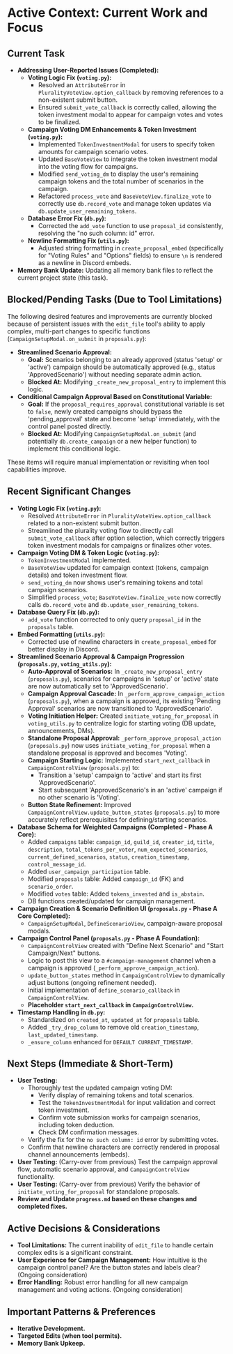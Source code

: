 # Active Context: Current Work and Focus

## Current Task

*   **Addressing User-Reported Issues (Completed):**
    *   **Voting Logic Fix (`voting.py`):**
        *   Resolved an `AttributeError` in `PluralityVoteView.option_callback` by removing references to a non-existent submit button.
        *   Ensured `submit_vote_callback` is correctly called, allowing the token investment modal to appear for campaign votes and votes to be finalized.
    *   **Campaign Voting DM Enhancements & Token Investment (`voting.py`):**
        *   Implemented `TokenInvestmentModal` for users to specify token amounts for campaign scenario votes.
        *   Updated `BaseVoteView` to integrate the token investment modal into the voting flow for campaigns.
        *   Modified `send_voting_dm` to display the user's remaining campaign tokens and the total number of scenarios in the campaign.
        *   Refactored `process_vote` and `BaseVoteView.finalize_vote` to correctly use `db.record_vote` and manage token updates via `db.update_user_remaining_tokens`.
    *   **Database Error Fix (`db.py`):**
        *   Corrected the `add_vote` function to use `proposal_id` consistently, resolving the "no such column: id" error.
    *   **Newline Formatting Fix (`utils.py`):**
        *   Adjusted string formatting in `create_proposal_embed` (specifically for "Voting Rules" and "Options" fields) to ensure `\n` is rendered as a newline in Discord embeds.
*   **Memory Bank Update:** Updating all memory bank files to reflect the current project state (this task).

## Blocked/Pending Tasks (Due to Tool Limitations)

The following desired features and improvements are currently blocked because of persistent issues with the `edit_file` tool's ability to apply complex, multi-part changes to specific functions (`CampaignSetupModal.on_submit` in `proposals.py`):

*   **Streamlined Scenario Approval:**
    *   **Goal:** Scenarios belonging to an already approved (status 'setup' or 'active') campaign should be automatically approved (e.g., status 'ApprovedScenario') without needing separate admin action.
    *   **Blocked At:** Modifying `_create_new_proposal_entry` to implement this logic.
*   **Conditional Campaign Approval Based on Constitutional Variable:**
    *   **Goal:** If the `proposal_requires_approval` constitutional variable is set to `false`, newly created campaigns should bypass the 'pending_approval' state and become 'setup' immediately, with the control panel posted directly.
    *   **Blocked At:** Modifying `CampaignSetupModal.on_submit` (and potentially `db.create_campaign` or a new helper function) to implement this conditional logic.

These items will require manual implementation or revisiting when tool capabilities improve.

## Recent Significant Changes

*   **Voting Logic Fix (`voting.py`):**
    *   Resolved `AttributeError` in `PluralityVoteView.option_callback` related to a non-existent submit button.
    *   Streamlined the plurality voting flow to directly call `submit_vote_callback` after option selection, which correctly triggers token investment modals for campaigns or finalizes other votes.
*   **Campaign Voting DM & Token Logic (`voting.py`):**
    *   `TokenInvestmentModal` implemented.
    *   `BaseVoteView` updated for campaign context (tokens, campaign details) and token investment flow.
    *   `send_voting_dm` now shows user's remaining tokens and total campaign scenarios.
    *   Simplified `process_vote`; `BaseVoteView.finalize_vote` now correctly calls `db.record_vote` and `db.update_user_remaining_tokens`.
*   **Database Query Fix (`db.py`):**
    *   `add_vote` function corrected to only query `proposal_id` in the `proposals` table.
*   **Embed Formatting (`utils.py`):**
    *   Corrected use of newline characters in `create_proposal_embed` for better display in Discord.
*   **Streamlined Scenario Approval & Campaign Progression (`proposals.py`, `voting_utils.py`):**
    *   **Auto-Approval of Scenarios:** In `_create_new_proposal_entry` (`proposals.py`), scenarios for campaigns in 'setup' or 'active' state are now automatically set to 'ApprovedScenario'.
    *   **Campaign Approval Cascade:** In `_perform_approve_campaign_action` (`proposals.py`), when a campaign is approved, its existing 'Pending Approval' scenarios are now transitioned to 'ApprovedScenario'.
    *   **Voting Initiation Helper:** Created `initiate_voting_for_proposal` in `voting_utils.py` to centralize logic for starting voting (DB update, announcements, DMs).
    *   **Standalone Proposal Approval:** `_perform_approve_proposal_action` (`proposals.py`) now uses `initiate_voting_for_proposal` when a standalone proposal is approved and becomes 'Voting'.
    *   **Campaign Starting Logic:** Implemented `start_next_callback` in `CampaignControlView` (`proposals.py`) to:
        *   Transition a 'setup' campaign to 'active' and start its first 'ApprovedScenario'.
        *   Start subsequent 'ApprovedScenario's in an 'active' campaign if no other scenario is 'Voting'.
    *   **Button State Refinement:** Improved `CampaignControlView.update_button_states` (`proposals.py`) to more accurately reflect prerequisites for defining/starting scenarios.
*   **Database Schema for Weighted Campaigns (Completed - Phase A Core):**
    *   Added `campaigns` table: `campaign_id`, `guild_id`, `creator_id`, `title`, `description`, `total_tokens_per_voter`, `num_expected_scenarios`, `current_defined_scenarios`, `status`, `creation_timestamp`, `control_message_id`.
    *   Added `user_campaign_participation` table.
    *   Modified `proposals` table: Added `campaign_id` (FK) and `scenario_order`.
    *   Modified `votes` table: Added `tokens_invested` and `is_abstain`.
    *   DB functions created/updated for campaign management.
*   **Campaign Creation & Scenario Definition UI (`proposals.py` - Phase A Core Completed):**
    *   `CampaignSetupModal`, `DefineScenarioView`, campaign-aware proposal modals.
*   **Campaign Control Panel (`proposals.py` - Phase A Foundation):**
    *   `CampaignControlView` created with "Define Next Scenario" and "Start Campaign/Next" buttons.
    *   Logic to post this view to a `#campaign-management` channel when a campaign is approved (`_perform_approve_campaign_action`).
    *   `update_button_states` method in `CampaignControlView` to dynamically adjust buttons (ongoing refinement needed).
    *   Initial implementation of `define_scenario_callback` in `CampaignControlView`.
    *   **Placeholder `start_next_callback` in `CampaignControlView`.**
*   **Timestamp Handling in `db.py`:**
    *   Standardized on `created_at`, `updated_at` for `proposals` table.
    *   Added `_try_drop_column` to remove old `creation_timestamp`, `last_updated_timestamp`.
    *   `_ensure_column` enhanced for `DEFAULT CURRENT_TIMESTAMP`.

## Next Steps (Immediate & Short-Term)

*   **User Testing:**
    *   Thoroughly test the updated campaign voting DM:
        *   Verify display of remaining tokens and total scenarios.
        *   Test the `TokenInvestmentModal` for input validation and correct token investment.
        *   Confirm vote submission works for campaign scenarios, including token deduction.
        *   Check DM confirmation messages.
    *   Verify the fix for the `no such column: id` error by submitting votes.
    *   Confirm that newline characters are correctly rendered in proposal channel announcements (embeds).
*   **User Testing:** (Carry-over from previous) Test the campaign approval flow, automatic scenario approval, and `CampaignControlView` functionality.
*   **User Testing:** (Carry-over from previous) Verify the behavior of `initiate_voting_for_proposal` for standalone proposals.
*   **Review and Update `progress.md` based on these changes and completed fixes.**

## Active Decisions & Considerations

*   **Tool Limitations:** The current inability of `edit_file` to handle certain complex edits is a significant constraint.
*   **User Experience for Campaign Management:** How intuitive is the campaign control panel? Are the button states and labels clear? (Ongoing consideration)
*   **Error Handling:** Robust error handling for all new campaign management and voting actions. (Ongoing consideration)

## Important Patterns & Preferences

*   **Iterative Development.**
*   **Targeted Edits (when tool permits).**
*   **Memory Bank Upkeep.**
